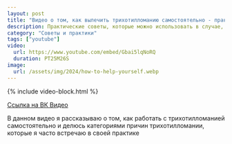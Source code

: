 ```yaml
---
layout: post
title: "Видео о том, как вылечить трихотилломанию самостоятельно - практические советы"
description: Практические советы, которые можно использовать в случае, если нет возможности работать с психотерапевтом
category: "Советы и практики"
tags: ["youtube"]
video:
  url: https://www.youtube.com/embed/Gbai5lqNoRQ
  duration: PT25M26S
image:
  url: /assets/img/2024/how-to-help-yourself.webp
---
```


{% include video-block.html %}

<a href="https://vkvideo.ru/video-211245681_456239030" rel="nofollow">Ссылка на ВК Видео</a>

В данном видео я рассказываю о том, как работать с трихотилломанией самостоятельно и делюсь категориями причин трихотилломании, которые я часто встречаю в своей практике

